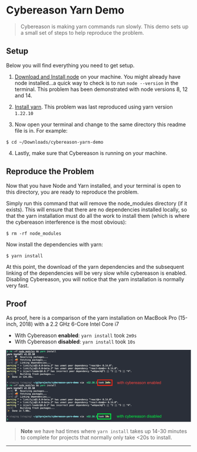 # Cybereason Yarn Demo

> Cybereason is making yarn commands run slowly. This demo sets up a small set of steps to help reproduce the problem.

## Setup

Below you will find everything you need to get setup.

1. [Download and Install node](https://nodejs.org/en/download/) on your machine. You might already have node installed...a quick way to check is to run `node --version` in the terminal. This problem has been demonstrated with node versions 8, 12 and 14.

2. [Install yarn](https://classic.yarnpkg.com/en/docs/install). This problem was last reproduced using yarn version `1.22.10`

3. Now open your terminal and change to the same directory this readme file is in. For example:

```
$ cd ~/Downloads/cybereason-yarn-demo
```

4. Lastly, make sure that Cybereason is running on your machine.

## Reproduce the Problem

Now that you have Node and Yarn installed, and your terminal is open to this directory, you are ready to reproduce the problem.

Simply run this command that will remove the node_modules directory (if it exists). This will ensure that there are no dependencies installed locally, so that the yarn installation must do all the work to install them (which is where the cybereason interference is the most obvious):

```
$ rm -rf node_modules
```

Now install the dependencies with yarn:

```
$ yarn install
```

At this point, the download of the yarn dependencies and the subsequent linking of the dependencies will be very slow while cybereason is enabled. Disabling Cybereason, you will notice that the yarn installation is normally very fast. 

## Proof

As proof, here is a comparison of the yarn installation on MacBook Pro (15-inch, 2018) with a 2.2 GHz 6-Core Intel Core i7

- With Cybereason **enabled**: `yarn install` took `2m9s`
- With Cybereason **disabled**: `yarn install` took `10s`

![Screenshot of benchmarks](cybereason-yarn-benchmarks.png)

> **Note** we have had times where `yarn install` takes up 14-30 minutes to complete for projects that normally only take <20s to install.


----


